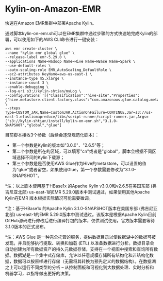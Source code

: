 # Kylin-on-Amazon-EMR
快速在Amazon EMR集群中部署Apache Kylin。

通过脚本kylin-on-emr.sh可以在EMR集群中通过步骤的方式快速地完成Kylin的部署，可以使用如下的AWS CLI命令进行一键安装：

```
aws emr create-cluster \
--name "kylin emr global glue" \
--release-label emr-5.29.0 \
--applications Name=Hadoop Name=Hive Name=HBase Name=Spark \
--use-default-roles \
--auto-scaling-role EMR_AutoScaling_DefaultRole \
--ec2-attributes KeyName=aws-us-east-1 \
--instance-type m5.xlarge \
--instance-count 3 \
--enable-debugging \
--log-uri s3://kylin-shtian/myLog \
--configurations '[{"Classification":"hive-site","Properties":{"hive.metastore.client.factory.class":"com.amazonaws.glue.catalog.metastore.AWSGlueDataCatalogHiveClientFactory"}}]' \
--steps Type=CUSTOM_JAR,Name=CustomJAR,ActionOnFailure=CONTINUE,Jar=s3://us-east-1.elasticmapreduce/libs/script-runner/script-runner.jar,Args=["s3://kylin-shtian/install/kylin-on-emr.sh","3.1.0-SNAPSHOT","global","glue"]
```

目前脚本接收3个参数（后续会逐渐规范化脚本）：
* 第一个参数是Kylin的版本如"3.0.0"、"2.6.5"等；
* 第二个参数是所在的区域，可以填写"cn"或者是"global"，脚本会根据不同区域选择不同的Kylin下载源；
* 第三个参数是是否使用AWS Glue作为Hive的metastore，可以设置的值为"glue"或者留空，如果使用Glue，第一个参数需要修改为"3.1.0-SNAPSHOT"。

*注：以上脚本使用基于HBase1x 的Apache Kylin v3.0.0和v2.6.5在美国东部 (弗吉尼亚北部) us-east-1的EMR 5.29.0版本中测试通过，如果使用其他Apache Kylin在EMR 版本根据实际情况可能需要微调。

*注：基于HBase1x 的Apache Kylin 3.1.0-SNAPSHOT版本在美国东部 (弗吉尼亚北部) us-east-1的EMR 5.29.0版本中测试通过。该版本是根据Apache Kylin目前GitHub源码进行修改后进行编译打包的版本，仅供测试使用，官方版本需要等待3.1.0版本的正式发布。

*注：AWS Glue 是一种完全托管的服务，提供数据目录以使数据湖中的数据可被发现，并且能够执行提取、转换和加载 (ETL) 以准备数据进行分析。数据目录会自动创建为所有数据资产的持久元数据存储，支持在一个视图中搜索和查询所有数据。数据湖是一个集中式存储库，允许以任意规模存储所有结构化和非结构化数据，数据可以按原样进行存储（无需将其转换为预先定义的数据结构）。在数据湖之上可以运行不同类型的分析 – 从控制面板和可视化到大数据处理、实时分析和机器学习，以指导做出更好的决策。
